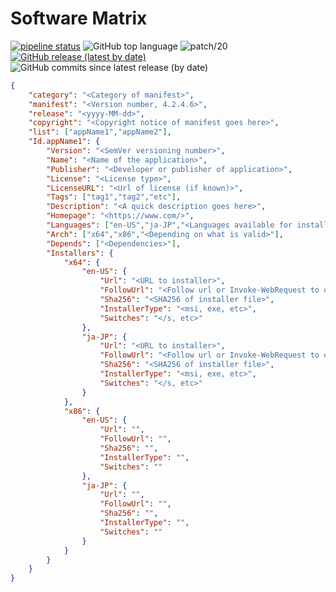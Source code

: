 # Software Matrix
                    
[![pipeline status](https://gitlab.com/reform-cloud/r-and-d/software-matrix/badges/master/pipeline.svg)](https://gitlab.com/reform-cloud/r-and-d/software-matrix/commits/master)
![GitHub top language](https://img.shields.io/github/languages/top/repasscloud/software-library?logo=powershell)
![patch/20](https://github.com/repasscloud/software-library/workflows/CI/badge.svg?branch=patch%2F20)
[![GitHub release (latest by date)](https://img.shields.io/github/v/release/repasscloud/software-library)](https://github.com/repasscloud/software-library/releases/latest)
![GitHub commits since latest release (by date)](https://img.shields.io/github/commits-since/repasscloud/software-library/latest)


```json
{
    "category": "<Category of manifest>",
    "manifest": "<Version number, 4.2.4.6>",
    "release": "<yyyy-MM-dd>",
    "copyright": "<Copyright notice of manifest goes here>",
    "list": ["appName1","appName2"],
    "Id.appName1": {
        "Version": "<SemVer versioning number>",
        "Name": "<Name of the application>",
        "Publisher": "<Developer or publisher of application>",
        "License": "<License type>",
        "LicenseURL": "<Url of license (if known)>",
        "Tags": ["tag1","tag2","etc"],
        "Description": "<A quick description goes here>",
        "Homepage": "<https://www.com/>",
        "Languages": ["en-US","ja-JP","<Languages available for installer>"],
        "Arch": ["x64","x86","<Depending on what is valid>"],
        "Depends": ["<Dependencies>"],
        "Installers": {
            "x64": {
                "en-US": {
                    "Url": "<URL to installer>",
                    "FollowUrl": "<Follow url or Invoke-WebRequest to obain>",
                    "Sha256": "<SHA256 of installer file>",
                    "InstallerType": "<msi, exe, etc>",
                    "Switches": "</s, etc>"
                },
                "ja-JP": {
                    "Url": "<URL to installer>",
                    "FollowUrl": "<Follow url or Invoke-WebRequest to obain>",
                    "Sha256": "<SHA256 of installer file>",
                    "InstallerType": "<msi, exe, etc>",
                    "Switches": "</s, etc>"
                }
            },
            "x86": {
                "en-US": {
                    "Url": "",
                    "FollowUrl": "",
                    "Sha256": "",
                    "InstallerType": "",
                    "Switches": ""
                },
                "ja-JP": {
                    "Url": "",
                    "FollowUrl": "",
                    "Sha256": "",
                    "InstallerType": "",
                    "Switches": ""
                }
            }
        }
    }
}
```
